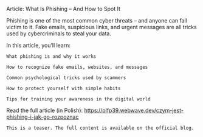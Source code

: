 Article: What Is Phishing – And How to Spot It

Phishing is one of the most common cyber threats – and anyone can fall victim to it. Fake emails, suspicious links, and urgent messages are all tricks used by cybercriminals to steal your data.

In this article, you’ll learn:

    What phishing is and why it works

    How to recognize fake emails, websites, and messages

    Common psychological tricks used by scammers

    How to protect yourself with simple habits

    Tips for training your awareness in the digital world

Read the full article (in Polish):
https://plfp39.webwave.dev/czym-jest-phishing-i-jak-go-rozpoznac

    This is a teaser. The full content is available on the official blog.
